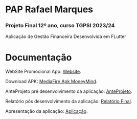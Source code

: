 # PAP Rafael Marques
<h3>Projeto Final 12º ano, curso TGPSI 2023/24</h3>
<p>Aplicação de Gestão Financeira Desenvolvida em FLutter</p>

# Documentação
WebSite Promocional App: [Website](https://www.moneymind.pt/).

Download APK: [MediaFire Apk MoneyMind](https://www.mediafire.com/file/p3bek85gamqu3b5/moneymind_%25281%2529.apk/file).

AnteProjeto pré desenvolvimento da aplicação: [AnteProjeto](https://github.com/Marques960/site-moneymind/blob/main/N15%20-%20Anteprojeto%20-%20Rafael%20Marques%20(1).pdf). 

Relatório pós desenvolvimento da aplicação: [Relatório Final](https://github.com/Marques960/site-moneymind/blob/main/Relat%C3%B3rio%20Final%20PAP_Rafael_Marques%20(1).pdf). 

Apresentação da aplicação: [Aplicação](https://github.com/Marques960/site-moneymind/blob/main/Apresenta%C3%A7%C3%A3o_PAP_Rafael_Marques%20(1).pptx). 
